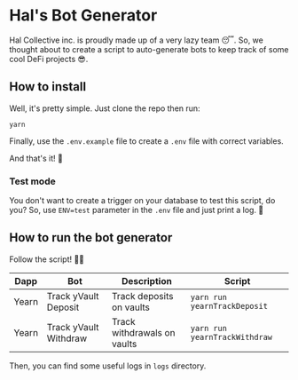 # Hal's Bot Generator

Hal Collective inc. is proudly made up of a very lazy team 😴. So, we thought about to create a script to auto-generate bots to keep track of some cool DeFi projects 😎.

## How to install

Well, it's pretty simple. Just clone the repo then run:

```
yarn
```

Finally, use the `.env.example` file to create a `.env` file with correct variables.

And that's it! 🥳

### Test mode
You don't want to create a trigger on your database to test this script, do you? So, use `ENV=test` parameter in the `.env` file and just print a log. 🥸

## How to run the bot generator

Follow the script! 🧞‍♀️

| Dapp | Bot | Description | Script |
| ------ | ------- | ------- | ------ |
| Yearn | Track yVault Deposit | Track deposits on vaults | `yarn run yearnTrackDeposit` |
| Yearn | Track yVault Withdraw | Track withdrawals on vaults | `yarn run yearnTrackWithdraw` |

Then, you can find some useful logs in `logs` directory.
